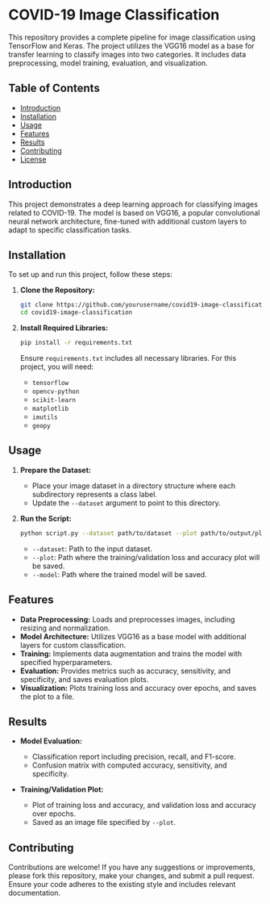 # COVID-19 Image Classification

This repository provides a complete pipeline for image classification using TensorFlow and Keras. The project utilizes the VGG16 model as a base for transfer learning to classify images into two categories. It includes data preprocessing, model training, evaluation, and visualization.

## Table of Contents

- [Introduction](#introduction)
- [Installation](#installation)
- [Usage](#usage)
- [Features](#features)
- [Results](#results)
- [Contributing](#contributing)
- [License](#license)

## Introduction

This project demonstrates a deep learning approach for classifying images related to COVID-19. The model is based on VGG16, a popular convolutional neural network architecture, fine-tuned with additional custom layers to adapt to specific classification tasks.

## Installation

To set up and run this project, follow these steps:

1. **Clone the Repository:**
    ```bash
    git clone https://github.com/yourusername/covid19-image-classification.git
    cd covid19-image-classification
    ```

2. **Install Required Libraries:**
    ```bash
    pip install -r requirements.txt
    ```

   Ensure `requirements.txt` includes all necessary libraries. For this project, you will need:
   - `tensorflow`
   - `opencv-python`
   - `scikit-learn`
   - `matplotlib`
   - `imutils`
   - `geopy`

## Usage

1. **Prepare the Dataset:**
   - Place your image dataset in a directory structure where each subdirectory represents a class label.
   - Update the `--dataset` argument to point to this directory.

2. **Run the Script:**
    ```bash
    python script.py --dataset path/to/dataset --plot path/to/output/plot.png --model path/to/output/model.h5
    ```
   - `--dataset`: Path to the input dataset.
   - `--plot`: Path where the training/validation loss and accuracy plot will be saved.
   - `--model`: Path where the trained model will be saved.

## Features

- **Data Preprocessing:** Loads and preprocesses images, including resizing and normalization.
- **Model Architecture:** Utilizes VGG16 as a base model with additional layers for custom classification.
- **Training:** Implements data augmentation and trains the model with specified hyperparameters.
- **Evaluation:** Provides metrics such as accuracy, sensitivity, and specificity, and saves evaluation plots.
- **Visualization:** Plots training loss and accuracy over epochs, and saves the plot to a file.

## Results

- **Model Evaluation:**
  - Classification report including precision, recall, and F1-score.
  - Confusion matrix with computed accuracy, sensitivity, and specificity.

- **Training/Validation Plot:**
  - Plot of training loss and accuracy, and validation loss and accuracy over epochs.
  - Saved as an image file specified by `--plot`.

## Contributing

Contributions are welcome! If you have any suggestions or improvements, please fork this repository, make your changes, and submit a pull request. Ensure your code adheres to the existing style and includes relevant documentation.
